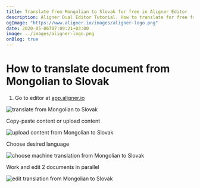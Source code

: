 ```yaml
---
title: Translate from Mongolian to Slovak for free in Aligner Editor
description: Aligner Dual Editor Tutorial. How to translate for free from Mongolian to Slovak. Aligner is multilingual document management platform. 
ogImage: "https://www.aligner.io/images/aligner-logo.png"
date: 2020-05-06T07:09:21+03:00
image: ../images/aligner-logo.png
onBlog: true
---
```


# How to translate document from Mongolian to Slovak

1. Go to editor at [app.aligner.io](https://app.aligner.io "Aligner App web page")

![translate from Mongolian to Slovak](../aligner-blank-editor.png "translate from Mongolian to Slovak")

Copy-paste content or upload content

![upload content from Mongolian to Slovak](../aligner-uploaded-document.png "upload content from Mongolian to Slovak")

Choose desired language

![choose machine translation from Mongolian to Slovak](../aligner-language-dropdown.png "choose machine translation from Mongolian to Slovak")

Work and edit 2 documents in parallel

![edit translation from Mongolian to Slovak](../aligner-double-sitded-editor.png "edit translation from Mongolian to Slovak")

